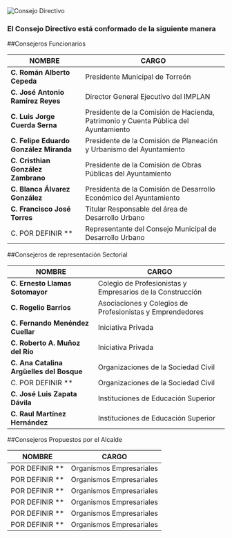 
<img class="img-responsive contenido-imagen" src="integrantes/mesa.jpg" alt="Consejo Directivo">

### El Consejo Directivo está conformado de la siguiente manera

##Consejeros Funcionarios

NOMBRE                                     | CARGO
-------------------------------------------|------------------------------------------------------------------------------------
**C. Román Alberto Cepeda**                    | Presidente Municipal de Torreón
**C. José Antonio Ramírez Reyes**              | Director General Ejecutivo del IMPLAN
**C. Luis Jorge Cuerda Serna**                 | Presidente de la Comisión de Hacienda, Patrimonio y Cuenta Pública del Ayuntamiento
**C. Felipe Eduardo González Miranda**         | Presidente de la Comisión de Planeación y Urbanismo del Ayuntamiento
**C. Cristhian González Zambrano**             | Presidente de la Comisión de Obras Públicas del Ayuntamiento
**C. Blanca Álvarez González**                 | Presidenta de la Comisión de Desarrollo Económico del Ayuntamiento
**C. Francisco José Torres**                   | Titular Responsable del área de Desarrollo Urbano
C. POR DEFINIR **                          | Representante del Consejo Municipal de Desarrollo Urbano

##Consejeros de representación Sectorial

NOMBRE                                     | CARGO
-------------------------------------------|------------------------------------------------------------------------------------
**C. Ernesto Llamas Sotomayor**                | Colegio de Profesionistas y Empresarios de la Construcción
**C. Rogelio Barrios**                         | Asociaciones y Colegios de Profesionistas y Emprendedores
**C. Fernando Menéndez Cuellar**               | Iniciativa Privada
**C. Roberto A. Muñoz del Río**                | Iniciativa Privada
**C. Ana Catalina Argüelles del Bosque**       | Organizaciones de la Sociedad Civil
C. POR DEFINIR **                          | Organizaciones de la Sociedad Civil
**C. José Luis Zapata Dávila**                 | Instituciones de Educación Superior
**C. Raul Martínez Hernández**                 | Instituciones de Educación Superior

##Consejeros Propuestos por el Alcalde

NOMBRE                     | CARGO
---------------------------|------------------------------------------------------------------------------------
POR DEFINIR **             | Organismos Empresariales
POR DEFINIR **             | Organismos Empresariales
POR DEFINIR **             | Organismos Empresariales
POR DEFINIR **             | Organismos Empresariales
POR DEFINIR **             | Organismos Empresariales
POR DEFINIR **             | Organismos Empresariales
